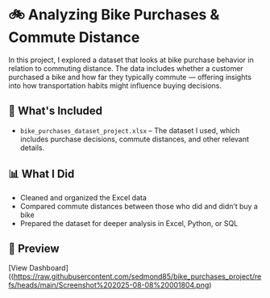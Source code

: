 # 🚲 Analyzing Bike Purchases & Commute Distance

In this project, I explored a dataset that looks at bike purchase behavior in relation to commuting distance. The data includes whether a customer purchased a bike and how far they typically commute — offering insights into how transportation habits might influence buying decisions.

## 📂 What's Included

- `bike_purchases_dataset_project.xlsx` – The dataset I used, which includes purchase decisions, commute distances, and other relevant details.

## 📊 What I Did

- Cleaned and organized the Excel data
- Compared commute distances between those who did and didn’t buy a bike
- Prepared the dataset for deeper analysis in Excel, Python, or SQL

## 📎 Preview

[View Dashboard]((https://raw.githubusercontent.com/sedmond85/bike_purchases_project/refs/heads/main/Screenshot%202025-08-08%20001804.png)

